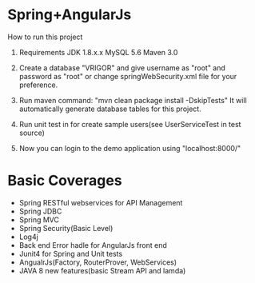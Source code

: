 Spring+AngularJs
=================
How to run this project

01) Requirements
JDK 1.8.x.x
MySQL 5.6
Maven 3.0

02) Create a database "VRIGOR" and give username as "root" and password
as "root" or change springWebSecurity.xml file for your preference.

03) Run maven command: "mvn clean package install -DskipTests"
It will automatically generate database tables for this project.

04) Run unit test in for create sample users(see UserServiceTest in test source)

05) Now you can login to the demo application using "localhost:8000/"

Basic Coverages
===============
* Spring RESTful webservices for API Management
* Spring JDBC
* Spring MVC
* Spring Security(Basic Level)
* Log4j
* Back end Error hadle for AngularJs front end
* Junit4 for Spring  and Unit tests
* AngualrJs(Factory, RouterProver, WebServices)
* JAVA 8 new features(basic Stream API and lamda)
